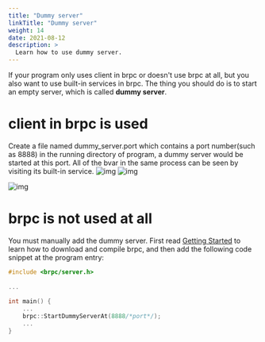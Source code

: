 ```yaml
---
title: "Dummy server"
linkTitle: "Dummy server"
weight: 14
date: 2021-08-12
description: >
  Learn how to use dummy server.
---
```

If your program only uses client in brpc or doesn't use brpc at all, but you also want to use built-in services in brpc. The thing you should do is to start an empty server, which is called **dummy server**.

# client in brpc is used

Create a file named dummy_server.port which contains a port number(such as 8888) in the running directory of program, a dummy server would be started at this port. All of the bvar in the same process can be seen by visiting its built-in service.
![img](../images/dummy_server_1.png) ![img](../images/dummy_server_2.png) 

![img](../images/dummy_server_3.png)

# brpc is not used at all

You must manually add the dummy server. First read [Getting Started](getting_started.md) to learn how to download and compile brpc, and then add the following code snippet at the program entry:

```c++
#include <brpc/server.h>
 
...
 
int main() {
    ...
    brpc::StartDummyServerAt(8888/*port*/);
    ...
}
```